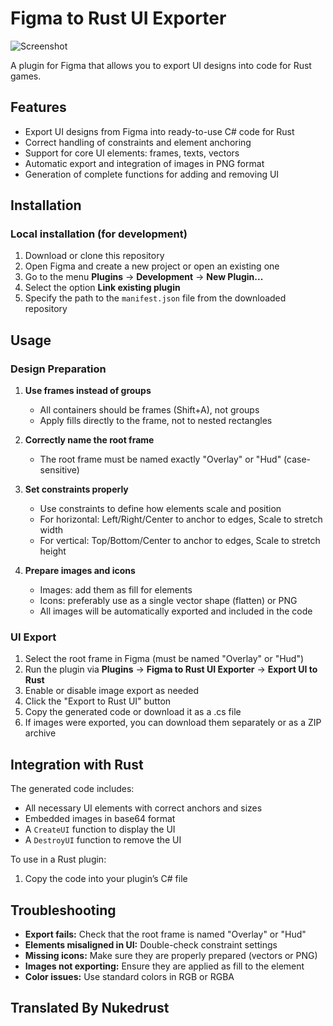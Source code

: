 # Figma to Rust UI Exporter

![Screenshot](https://i.ibb.co/DHpQktTT/image.png)

A plugin for Figma that allows you to export UI designs into code for Rust games.

## Features

- Export UI designs from Figma into ready-to-use C# code for Rust
- Correct handling of constraints and element anchoring
- Support for core UI elements: frames, texts, vectors
- Automatic export and integration of images in PNG format
- Generation of complete functions for adding and removing UI

## Installation

### Local installation (for development)

1. Download or clone this repository
2. Open Figma and create a new project or open an existing one
3. Go to the menu **Plugins** -> **Development** -> **New Plugin...**
4. Select the option **Link existing plugin**
5. Specify the path to the `manifest.json` file from the downloaded repository

## Usage

### Design Preparation

1. **Use frames instead of groups**
   - All containers should be frames (Shift+A), not groups
   - Apply fills directly to the frame, not to nested rectangles

2. **Correctly name the root frame**
   - The root frame must be named exactly "Overlay" or "Hud" (case-sensitive)

3. **Set constraints properly**
   - Use constraints to define how elements scale and position
   - For horizontal: Left/Right/Center to anchor to edges, Scale to stretch width
   - For vertical: Top/Bottom/Center to anchor to edges, Scale to stretch height

4. **Prepare images and icons**
   - Images: add them as fill for elements
   - Icons: preferably use as a single vector shape (flatten) or PNG
   - All images will be automatically exported and included in the code

### UI Export

1. Select the root frame in Figma (must be named "Overlay" or "Hud")
2. Run the plugin via **Plugins** -> **Figma to Rust UI Exporter** -> **Export UI to Rust**
3. Enable or disable image export as needed
4. Click the "Export to Rust UI" button
5. Copy the generated code or download it as a .cs file
6. If images were exported, you can download them separately or as a ZIP archive

## Integration with Rust

The generated code includes:
- All necessary UI elements with correct anchors and sizes
- Embedded images in base64 format
- A `CreateUI` function to display the UI
- A `DestroyUI` function to remove the UI

To use in a Rust plugin:
1. Copy the code into your plugin’s C# file

## Troubleshooting

- **Export fails:** Check that the root frame is named "Overlay" or "Hud"
- **Elements misaligned in UI:** Double-check constraint settings
- **Missing icons:** Make sure they are properly prepared (vectors or PNG)
- **Images not exporting:** Ensure they are applied as fill to the element
- **Color issues:** Use standard colors in RGB or RGBA




## Translated By Nukedrust
